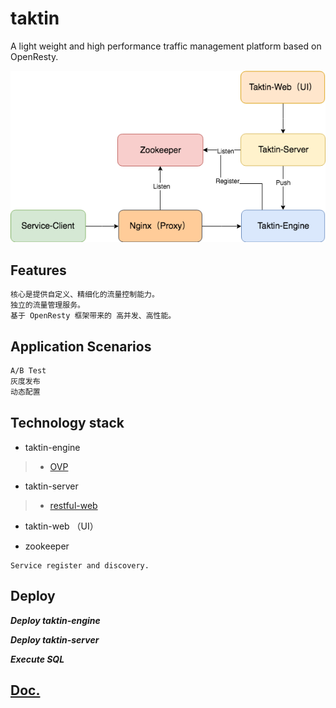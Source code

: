 # taktin

A light weight and high performance traffic management platform based on OpenResty.

![](_doc/pic/taktin.png)

## Features

```md
核心是提供自定义、精细化的流量控制能力。
独立的流量管理服务。
基于 OpenResty 框架带来的 高并发、高性能。
```

## Application Scenarios

```md
A/B Test
灰度发布
动态配置
```

## Technology stack

* taktin-engine

> * [OVP](https://github.com/SunnnyChan/OVP)

* taktin-server

> * [restful-web](https://github.com/SunnnyChan/restful-web)

* taktin-web （UI）

* zookeeper

```text
Service register and discovery.
```

## Deploy

***Deploy taktin-engine***

***Deploy taktin-server***

***Execute SQL***

## [Doc.](_doc/README.md)